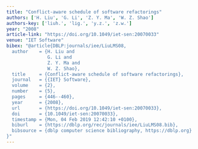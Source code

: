```yaml
---
title: "Conflict-aware schedule of software refactorings"
authors: ['H. Liu', 'G. Li', 'Z. Y. Ma', 'W. Z. Shao']
authors-key: ['liuh.', 'lig.', 'y.z.', 'z.w.']
year: "2008"
article-link: "https://doi.org/10.1049/iet-sen:20070033"
venue: "IET Software"
bibex: "@article{DBLP:journals/iee/LiuLMS08,
  author    = {H. Liu and
               G. Li and
               Z. Y. Ma and
               W. Z. Shao},
  title     = {Conflict-aware schedule of software refactorings},
  journal   = {{IET} Software},
  volume    = {2},
  number    = {5},
  pages     = {446--460},
  year      = {2008},
  url       = {https://doi.org/10.1049/iet-sen:20070033},
  doi       = {10.1049/iet-sen:20070033},
  timestamp = {Mon, 04 Feb 2019 12:42:10 +0100},
  biburl    = {https://dblp.org/rec/journals/iee/LiuLMS08.bib},
  bibsource = {dblp computer science bibliography, https://dblp.org}
}"
---
```

